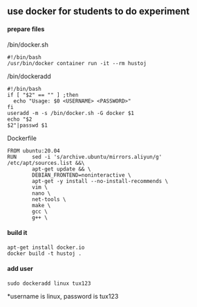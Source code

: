 ## use docker for students to do experiment

#### prepare files

/bin/docker.sh
```
#!/bin/bash
/usr/bin/docker container run -it --rm hustoj
```

/bin/dockeradd
```
#!/bin/bash
if [ "$2" == "" ] ;then
  echo "Usage: $0 <USERNAME> <PASSWORD>"
fi
useradd -m -s /bin/docker.sh -G docker $1
echo "$2
$2"|passwd $1
```

Dockerfile
```
FROM ubuntu:20.04
RUN     sed -i 's/archive.ubuntu/mirrors.aliyun/g' /etc/apt/sources.list &&\
        apt-get update && \
        DEBIAN_FRONTEND=noninteractive \
        apt-get -y install --no-install-recommends \
        vim \
        nano \
        net-tools \
        make \
        gcc \
        g++ \
```

#### build it

```
apt-get install docker.io
docker build -t hustoj .

```

#### add user
```
sudo dockeradd linux tux123
```
*username is linux, password is tux123

